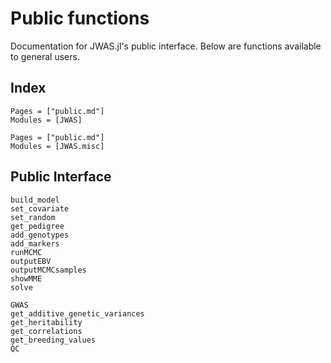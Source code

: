 # Public functions

Documentation for JWAS.jl's public interface. Below are functions available to general users.


## Index

```@index
Pages = ["public.md"]
Modules = [JWAS]
```

```@index
Pages = ["public.md"]
Modules = [JWAS.misc]
```


## Public Interface

```@docs
build_model
set_covariate
set_random
get_pedigree
add_genotypes
add_markers
runMCMC
outputEBV
outputMCMCsamples
showMME
solve
```

```@docs
GWAS
get_additive_genetic_variances
get_heritability
get_correlations
get_breeding_values
QC
```
